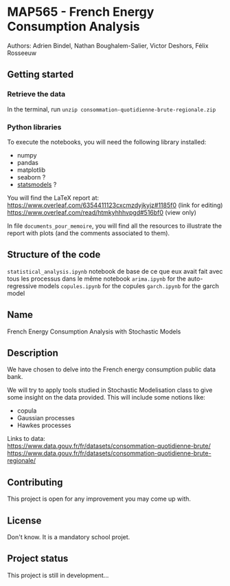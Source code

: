 # MAP565 - French Energy Consumption Analysis

Authors: Adrien Bindel, Nathan Boughalem-Salier, Victor Deshors, Félix Rosseeuw

## Getting started

### Retrieve the data

In the terminal, run `unzip consommation-quotidienne-brute-regionale.zip` 

### Python libraries

To execute the notebooks, you will need the following library installed:
- numpy
- pandas
- matplotlib
- seaborn ?
- [statsmodels](https://www.statsmodels.org/) ?

You will find the LaTeX report at:  
https://www.overleaf.com/6354411123cxcmzdyjkyjz#1185f0 (link for editing)  
https://www.overleaf.com/read/htmkyhhhvpgd#516bf0 (view only)

In file `documents_pour_memoire`, you will find all the resources to illustrate the report with plots (and the comments associated to them).

## Structure of the code

`statistical_analysis.ipynb` notebook de base de ce que eux avait fait avec tous les processus dans le même notebook
`arima.ipynb` for the auto-regressive models
`copules.ipynb` for the copules
`garch.ipynb` for the garch model

## Name
French Energy Consumption Analysis with Stochastic Models

## Description
We have chosen to delve into the French energy consumption public data bank.

We will try to apply tools studied in Stochastic Modelisation class to give some insight on the data provided. This will include some notions like:
- copula
- Gaussian processes
- Hawkes processes

Links to data:  
https://www.data.gouv.fr/fr/datasets/consommation-quotidienne-brute/  
https://www.data.gouv.fr/fr/datasets/consommation-quotidienne-brute-regionale/

## Contributing
This project is open for any improvement you may come up with.

## License
Don't know. It is a mandatory school projet.

## Project status
This project is still in development...